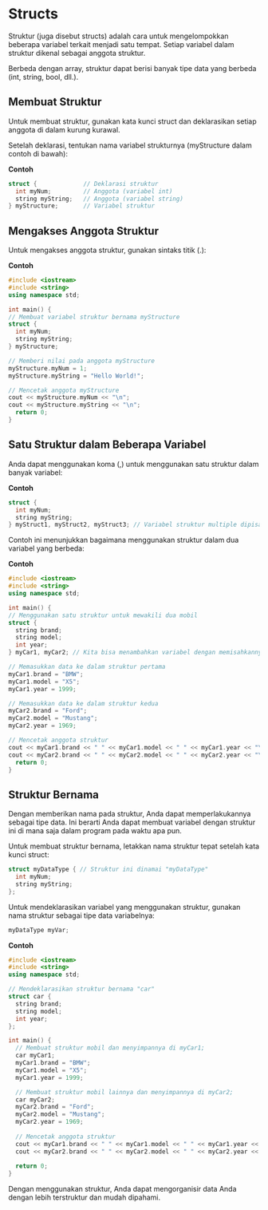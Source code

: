 # Structs

Struktur (juga disebut structs) adalah cara untuk mengelompokkan beberapa variabel terkait menjadi satu tempat. Setiap variabel dalam struktur dikenal sebagai anggota struktur.

Berbeda dengan array, struktur dapat berisi banyak tipe data yang berbeda (int, string, bool, dll.).

## Membuat Struktur

Untuk membuat struktur, gunakan kata kunci struct dan deklarasikan setiap anggota di dalam kurung kurawal.

Setelah deklarasi, tentukan nama variabel strukturnya (myStructure dalam contoh di bawah):

**Contoh**
```cpp
struct {             // Deklarasi struktur
  int myNum;         // Anggota (variabel int)
  string myString;   // Anggota (variabel string)
} myStructure;       // Variabel struktur
```

## Mengakses Anggota Struktur

Untuk mengakses anggota struktur, gunakan sintaks titik (.):

**Contoh**
```cpp
#include <iostream>
#include <string>
using namespace std;

int main() {
// Membuat variabel struktur bernama myStructure
struct {
  int myNum;
  string myString;
} myStructure;

// Memberi nilai pada anggota myStructure
myStructure.myNum = 1;
myStructure.myString = "Hello World!";

// Mencetak anggota myStructure
cout << myStructure.myNum << "\n";
cout << myStructure.myString << "\n";
  return 0;
}
```

## Satu Struktur dalam Beberapa Variabel

Anda dapat menggunakan koma (,) untuk menggunakan satu struktur dalam banyak variabel:

**Contoh**
```cpp
struct {
  int myNum;
  string myString;
} myStruct1, myStruct2, myStruct3; // Variabel struktur multiple dipisahkan dengan koma
```

Contoh ini menunjukkan bagaimana menggunakan struktur dalam dua variabel yang berbeda:

**Contoh**
```cpp
#include <iostream>
#include <string>
using namespace std;

int main() {
// Menggunakan satu struktur untuk mewakili dua mobil
struct {
  string brand;
  string model;
  int year;
} myCar1, myCar2; // Kita bisa menambahkan variabel dengan memisahkannya dengan koma di sini

// Memasukkan data ke dalam struktur pertama
myCar1.brand = "BMW";
myCar1.model = "X5";
myCar1.year = 1999;

// Memasukkan data ke dalam struktur kedua
myCar2.brand = "Ford";
myCar2.model = "Mustang";
myCar2.year = 1969;

// Mencetak anggota struktur
cout << myCar1.brand << " " << myCar1.model << " " << myCar1.year << "\n";
cout << myCar2.brand << " " << myCar2.model << " " << myCar2.year << "\n";
  return 0;
}
```

## Struktur Bernama

Dengan memberikan nama pada struktur, Anda dapat memperlakukannya sebagai tipe data. Ini berarti Anda dapat membuat variabel dengan struktur ini di mana saja dalam program pada waktu apa pun.

Untuk membuat struktur bernama, letakkan nama struktur tepat setelah kata kunci struct:

```cpp
struct myDataType { // Struktur ini dinamai "myDataType"
  int myNum;
  string myString;
};
```

Untuk mendeklarasikan variabel yang menggunakan struktur, gunakan nama struktur sebagai tipe data variabelnya:

```cpp
myDataType myVar;
```

**Contoh**
```cpp
#include <iostream>
#include <string>
using namespace std;

// Mendeklarasikan struktur bernama "car"
struct car {
  string brand;
  string model;
  int year;
};

int main() {
  // Membuat struktur mobil dan menyimpannya di myCar1;
  car myCar1;
  myCar1.brand = "BMW";
  myCar1.model = "X5";
  myCar1.year = 1999;

  // Membuat struktur mobil lainnya dan menyimpannya di myCar2;
  car myCar2;
  myCar2.brand = "Ford";
  myCar2.model = "Mustang";
  myCar2.year = 1969;
 
  // Mencetak anggota struktur
  cout << myCar1.brand << " " << myCar1.model << " " << myCar1.year << "\n";
  cout << myCar2.brand << " " << myCar2.model << " " << myCar2.year << "\n";
 
  return 0;
}
```

Dengan menggunakan struktur, Anda dapat mengorganisir data Anda dengan lebih terstruktur dan mudah dipahami.